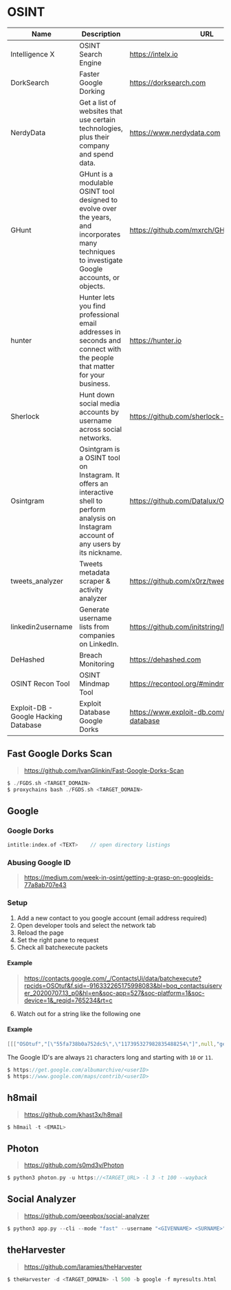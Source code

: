 # OSINT

| Name | Description | URL |
| --- | --- | --- | 
| Intelligence X | OSINT Search Engine | https://intelx.io |
| DorkSearch | Faster Google Dorking | https://dorksearch.com |
| NerdyData | Get a list of websites that use certain technologies, plus their company and spend data. | https://www.nerdydata.com |
| GHunt |  GHunt is a modulable OSINT tool designed to evolve over the years, and incorporates many techniques to investigate Google accounts, or objects. | https://github.com/mxrch/GHunt |
| hunter | Hunter lets you find professional email addresses in seconds and connect with the people that matter for your business. | https://hunter.io |
| Sherlock | Hunt down social media accounts by username across social networks. | https://github.com/sherlock-project/sherlock |
| Osintgram | Osintgram is a OSINT tool on Instagram. It offers an interactive shell to perform analysis on Instagram account of any users by its nickname. | https://github.com/Datalux/Osintgram |
| tweets_analyzer | Tweets metadata scraper & activity analyzer | https://github.com/x0rz/tweets_analyzer |
| linkedin2username | Generate username lists from companies on LinkedIn. | https://github.com/initstring/linkedin2username |
| DeHashed | Breach Monitoring  | https://dehashed.com |
| OSINT Recon Tool | OSINT Mindmap Tool | https://recontool.org/#mindmap |
| Exploit-DB - Google Hacking Database | Exploit Database Google Dorks | https://www.exploit-db.com/google-hacking-database |

## Fast Google Dorks Scan

> https://github.com/IvanGlinkin/Fast-Google-Dorks-Scan

```c
$ ./FGDS.sh <TARGET_DOMAIN>
$ proxychains bash ./FGDS.sh <TARGET_DOMAIN>
```

## Google

### Google Dorks

```c
intitle:index.of <TEXT>    // open directory listings
```

### Abusing Google ID

> https://medium.com/week-in-osint/getting-a-grasp-on-googleids-77a8ab707e43

### Setup

1. Add a new contact to you google account (email address required)
2. Open developer tools and select the network tab
3. Reload the page
4. Set the right pane to request
5. Check all batchexecute packets

#### Example

> https://contacts.google.com/_/ContactsUi/data/batchexecute?rpcids=OSOtuf&f.sid=-916332265175998083&bl=boq_contactsuiserver_20200707.13_p0&hl=en&soc-app=527&soc-platform=1&soc-device=1&_reqid=765234&rt=c

6. Watch out for a string like the following one

#### Example

```c
[[["OSOtuf","[\"55fa738b0a752dc5\",\"117395327982835488254\"]",null,"generic"]]]
```

The Google ID's are always `21` characters long and starting with `10` or `11`.

```c
$ https://get.google.com/albumarchive/<userID>
$ https://www.google.com/maps/contrib/<userID>
```

## h8mail

> https://github.com/khast3x/h8mail

```c
$ h8mail -t <EMAIL>
```

## Photon

> https://github.com/s0md3v/Photon

```c
$ python3 photon.py -u https://<TARGET_URL> -l 3 -t 100 --wayback
```

## Social Analyzer

> https://github.com/qeeqbox/social-analyzer

```c
$ python3 app.py --cli --mode "fast" --username "<GIVENNAME> <SURNAME>" --websites "youtube facebook instagram" --output "pretty" --options "found,title,link,rate"
```

## theHarvester

> https://github.com/laramies/theHarvester

```c
$ theHarvester -d <TARGET_DOMAIN> -l 500 -b google -f myresults.html
```
